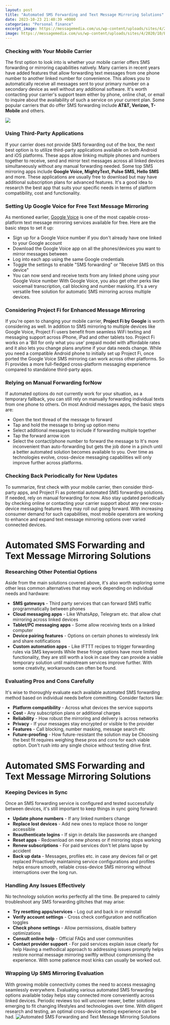 ```yaml
---
layout: post
title: "Automated SMS Forwarding and Text Message Mirroring Solutions"
date: 2023-10-23 21:40:39 +0000
categories: "Personal finance"
excerpt_image: https://messagemedia.com/us/wp-content/uploads/sites/4/2020/10/Examples-of-Automated-SMS-2.jpg
image: https://messagemedia.com/us/wp-content/uploads/sites/4/2020/10/Examples-of-Automated-SMS-2.jpg
---
```


### Checking with Your Mobile Carrier
The first option to look into is whether your mobile carrier offers SMS forwarding or mirroring capabilities natively. Many carriers in recent years have added features that allow forwarding text messages from one phone number to another linked number for convenience. This allows you to automatically receive all messages sent to your primary number on a secondary device as well without any additional software. It's worth contacting your carrier's support team either by phone, online chat, or email to inquire about the availability of such a service on your current plan. Some popular carriers that do offer SMS forwarding include **AT&T, Verizon, T-Mobile** and others.

![](https://www.pulsesolutions.com/wp-content/uploads/2019/06/app_homescreen.png)
### Using Third-Party Applications 
If your carrier does not provide SMS forwarding out of the box, the next best option is to utilize third-party applications available on both Android and iOS platforms. These apps allow linking multiple phones and numbers together to receive, send and mirror text messages across all linked devices simultaneously without any manual forwarding needed. Some top SMS mirroring apps include **Google Voice, MightyText, Pulse SMS, Hello SMS** and more. These applications are usually free to download but may have additional subscription plans for advanced features. It's a good idea to research the best app that suits your specific needs in terms of platform compatibility, cost and functionality.
### Setting Up Google Voice for Free Text Message Mirroring  
As mentioned earlier, [Google Voice](https://yt.io.vn/collection/abramowitz) is one of the most capable cross-platform text message mirroring services available for free. Here are the basic steps to set it up:
- Sign up for a Google Voice number if you don't already have one linked to your Google account 
- Download the Google Voice app on all the phones/devices you want to mirror messages between
- Log into each app using the same Google credentials 
- Toggle the settings to enable "SMS forwarding" or "Receive SMS on this device" 
- You can now send and receive texts from any linked phone using your Google Voice number
With Google Voice, you also get other perks like voicemail transcription, call blocking and number masking. It's a very versatile free solution for automatic SMS mirroring across multiple devices.
### Considering Project Fi for Enhanced Message Mirroring
If you're open to changing your mobile carrier, **Project Fi by Google** is worth considering as well. In addition to SMS mirroring to multiple devices like Google Voice, Project Fi users benefit from seamless WiFi texting and messaging support across iPhone, iPad and other tablets too. Project Fi works on a 'Bill for only what you use' prepaid model with affordable rates and it also lets you change plans anytime if your data needs change. While you need a compatible Android phone to initially set up Project Fi, once ported the Google Voice SMS mirroring can work across other platforms. So Fi provides a more full-fledged cross-platform messaging experience compared to standalone third-party apps.
### Relying on Manual Forwarding forNow 
If automated options do not currently work for your situation, as a temporary fallback, you can still rely on manually forwarding individual texts from one phone to others. On most Android messages apps, the basic steps are:
- Open the text thread of the message to forward 
- Tap and hold the message to bring up option menu
- Select additional messages to include if forwarding multiple together
- Tap the forward arrow icon
- Select the contact/phone number to forward the message to
It's more inconvenient than auto-forwarding but gets the job done in a pinch until a better automated solution becomes available to you. Over time as technologies evolve, cross-device messaging capabilities will only improve further across platforms.
### Checking Back Periodically for New Updates
To summarize, first check with your mobile carrier, then consider third-party apps, and Project Fi as potential automated SMS forwarding solutions. If needed, rely on manual forwarding for now. Also stay updated periodically by checking online or contacting your carrier support about any new cross-device messaging features they may roll out going forward. With increasing consumer demand for such capabilities, most mobile operators are working to enhance and expand text message mirroring options over varied connected devices.
# Automated SMS Forwarding and Text Message Mirroring Solutions
### Researching Other Potential Options 
Aside from the main solutions covered above, it's also worth exploring some other less common alternatives that may work depending on individual needs and hardware:
- **SMS gateways** - Third party services that can forward SMS traffic programmatically between phones  
- **Cloud messaging apps** - Like WhatsApp, Telegram etc. that allow chat mirroring across linked devices
- **Tablet/PC messaging apps** - Some allow receiving texts on a linked computer 
- **Device pairing features** - Options on certain phones to wirelessly link and share notifications
- **Custom automation apps** - Like IFTTT recipes to trigger forwarding rules via SMS keywords
While these fringe options have more limited functionality, they are still worth a look in case they can provide a viable temporary solution until mainstream services improve further. With some creativity, workarounds can often be found.
### Evaluating Pros and Cons Carefully
It's wise to thoroughly evaluate each available automated SMS forwarding method based on individual needs before committing. Consider factors like:
- **Platform compatibility** - Across what devices the service supports 
- **Cost** - Any subscription plans or additional charges
- **Reliability** - How robust the mirroring and delivery is across networks  
- **Privacy** - If your messages stay encrypted or visible to the provider
- **Features** - Call blocking, number masking, message search etc 
- **Future-proofing** - How future-resistant the solution may be 
Choosing the best fit requires weighing these pros and cons for each viable option. Don't rush into any single choice without testing drive first.
# Automated SMS Forwarding and Text Message Mirroring Solutions
### Keeping Devices in Sync 
Once an SMS forwarding service is configured and tested successfully between devices, it's still important to keep things in sync going forward:
- **Update phone numbers** - If any linked numbers change  
- **Replace lost devices** - Add new ones to replace those no longer accessible 
- **Reauthenticate logins** - If sign in details like passwords are changed
- **Reset apps** - Redownload on new phones or if mirroring stops working 
- **Renew subscriptions** - For paid services don't let plans lapse by accident
- **Back up data** - Messages, profiles etc. in case any devices fail or get replaced
Proactively maintaining service configurations and profiles helps ensure smooth, reliable cross-device SMS mirroring without interruptions over the long run. 
### Handling Any Issues Effectively
No technology solution works perfectly all the time. Be prepared to calmly troubleshoot any SMS forwarding glitches that may arise: 
- **Try resetting apps/services** - Log out and back in or reinstall 
- **Verify account settings** - Cross check configuration and notification toggles
- **Check phone settings** - Allow permissions, disable battery optimizations 
- **Consult online help** - Official FAQs and user communities 
- **Contact provider support** - For paid services explain issue clearly for help
Having a methodical approach to addressing issues promptly helps restore normal message mirroring swiftly without compromising the experience. With some patience most kinks can usually be worked out.
### Wrapping Up SMS Mirroring Evaluation
With growing mobile connectivity comes the need to access messaging seamlessly everywhere. Evaluating various automated SMS forwarding options available today helps stay connected more conveniently across linked devices. Periodic reviews too will uncover newer, better solutions emerging to fit changing lifestyles and technologies over time. With diligent research and testing, an optimal cross-device texting experience can be had.
![Automated SMS Forwarding and Text Message Mirroring Solutions](https://messagemedia.com/us/wp-content/uploads/sites/4/2020/10/Examples-of-Automated-SMS-2.jpg)